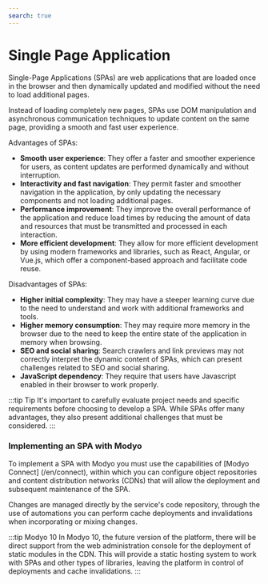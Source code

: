 ```yaml
---
search: true
---
```


# Single Page Application

Single-Page Applications (SPAs) are web applications that are loaded once in the browser and then dynamically updated and modified without the need to load additional pages.

Instead of loading completely new pages, SPAs use DOM manipulation and asynchronous communication techniques to update content on the same page, providing a smooth and fast user experience.

Advantages of SPAs:

- **Smooth user experience**: They offer a faster and smoother experience for users, as content updates are performed dynamically and without interruption.
- **Interactivity and fast navigation**: They permit faster and smoother navigation in the application, by only updating the necessary components and not loading additional pages.
- **Performance improvement**: They improve the overall performance of the application and reduce load times by reducing the amount of data and resources that must be transmitted and processed in each interaction.
- **More efficient development**: They allow for more efficient development by using modern frameworks and libraries, such as React, Angular, or Vue.js, which offer a component-based approach and facilitate code reuse.

Disadvantages of SPAs:

- **Higher initial complexity**: They may have a steeper learning curve due to the need to understand and work with additional frameworks and tools.
- **Higher memory consumption**: They may require more memory in the browser due to the need to keep the entire state of the application in memory when browsing.
- **SEO and social sharing**: Search crawlers and link previews may not correctly interpret the dynamic content of SPAs, which can present challenges related to SEO and social sharing.
- **JavaScript dependency**: They require that users have Javascript enabled in their browser to work properly.

:::tip Tip
It's important to carefully evaluate project needs and specific requirements before choosing to develop a SPA. While SPAs offer many advantages, they also present additional challenges that must be considered.
:::


### Implementing an SPA with Modyo

To implement a SPA with Modyo you must use the capabilities of [Modyo Connect] (/en/connect), within which you can configure object repositories and content distribution networks (CDNs) that will allow the deployment and subsequent maintenance of the SPA.

Changes are managed directly by the service's code repository, through the use of automations you can perform cache deployments and invalidations when incorporating or mixing changes.

:::tip Modyo 10
In Modyo 10, the future version of the platform, there will be direct support from the web administration console for the deployment of static modules in the CDN. This will provide a static hosting system to work with SPAs and other types of libraries, leaving the platform in control of deployments and cache invalidations.
:::